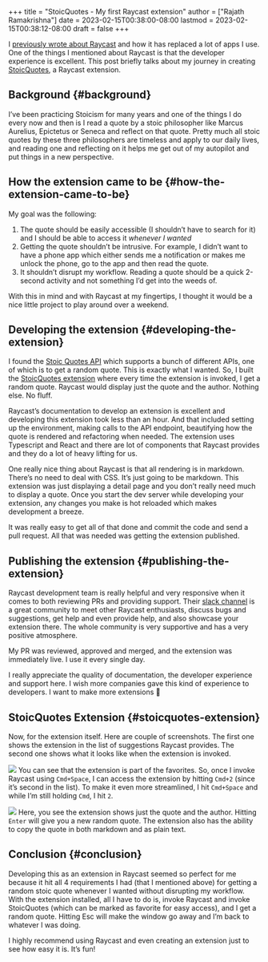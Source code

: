 +++
title = "StoicQuotes - My first Raycast extension"
author = ["Rajath Ramakrishna"]
date = 2023-02-15T00:38:00-08:00
lastmod = 2023-02-15T00:38:12-08:00
draft = false
+++

I [previously wrote about Raycast](https://rrajath.com/posts/raycast-my-new-favorite-macos-app) and how it has replaced a lot of apps I use. One of the things I mentioned about Raycast is that the developer experience is excellent. This post briefly talks about my journey in creating [StoicQuotes](https://www.raycast.com/rrajath/stoicquotes), a Raycast extension.


## Background {#background}

I’ve been practicing Stoicism for many years and one of the things I do every now and then is I read a quote by a stoic philosopher like Marcus Aurelius, Epictetus or Seneca and reflect on that quote. Pretty much all stoic quotes by these three philosophers are timeless and apply to our daily lives, and reading one and reflecting on it helps me get out of my autopilot and put things in a new perspective.


## How the extension came to be {#how-the-extension-came-to-be}

My goal was the following:

1.  The quote should be easily accessible (I shouldn’t have to search for it) and I should be able to access it _whenever I wanted_
2.  Getting the quote shouldn’t be intrusive. For example, I didn’t want to have a phone app which either sends me a notification or makes me unlock the phone, go to the app and then read the quote.
3.  It shouldn’t disrupt my workflow. Reading a quote should be a quick 2-second activity and not something I’d get into the weeds of.

With this in mind and with Raycast at my fingertips, I thought it would be a nice little project to play around over a weekend.


## Developing the extension {#developing-the-extension}

I found the [Stoic Quotes API](https://stoicquotesapi.com) which supports a bunch of different APIs, one of which is to get a random quote. This is exactly what I wanted. So, I built the [StoicQuotes extension](https://www.raycast.com/rrajath/stoicquotes) where every time the extension is invoked, I get a random quote. Raycast would display just the quote and the author. Nothing else. No fluff.

Raycast’s documentation to develop an extension is excellent and developing this extension took less than an hour. And that included setting up the environment, making calls to the API endpoint, beautifying how the quote is rendered and refactoring when needed. The extension uses Typescript and React and there are lot of components that Raycast provides and they do a lot of heavy lifting for us.

One really nice thing about Raycast is that all rendering is in markdown. There’s no need to deal with CSS. It’s just going to be markdown. This extension was just displaying a detail page and you don’t really need much to display a quote. Once you start the dev server while developing your extension, any changes you make is hot reloaded which makes development a breeze.

It was really easy to get all of that done and commit the code and send a pull request. All that was needed was getting the extension published.


## Publishing the extension {#publishing-the-extension}

Raycast development team is really helpful and very responsive when it comes to both reviewing PRs and providing support. Their [slack channel](https://www.raycast.com/community) is a great community to meet other Raycast enthusiasts, discuss bugs and suggestions, get help and even provide help, and also showcase your extension there. The whole community is very supportive and has a very positive atmosphere.

My PR was reviewed, approved and merged, and the extension was immediately live. I use it every single day.

I really appreciate the quality of documentation, the developer experience and support here. I wish more companies gave this kind of experience to developers. I want to make more extensions 🙂


## StoicQuotes Extension {#stoicquotes-extension}

Now, for the extension itself. Here are couple of screenshots. The first one shows the extension in the list of suggestions Raycast provides. The second one shows what it looks like when the extension is invoked.

![](/images/RaycastScreenshot.png)
You can see that the extension is part of the favorites. So, once I invoke Raycast using `Cmd+Space`, I can access the extension by hitting `Cmd+2` (since it’s second in the list). To make it even more streamlined, I hit `Cmd+Space` and while I’m still holding `Cmd`, I hit `2`.

![](/images/stoicquotes-1.png)
Here, you see the extension shows just the quote and the author. Hitting `Enter` will give you a new random quote. The extension also has the ability to copy the quote in both markdown and as plain text.


## Conclusion {#conclusion}

Developing this as an extension in Raycast seemed so perfect for me because it hit all 4 requirements I had (that I mentioned above) for getting a random stoic quote whenever I wanted without disrupting my workflow. With the extension installed, all I have to do is, invoke Raycast and invoke StoicQuotes (which can be marked as favorite for easy access), and I get a random quote. Hitting Esc will make the window go away and I’m back to whatever I was doing.

I highly recommend using Raycast and even creating an extension just to see how easy it is. It’s fun!
